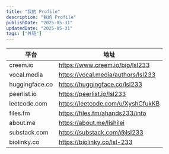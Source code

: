 ```yaml
---
title: "我的 Profile"
description: "我的 Profile"
publishDate: "2025-05-31"
updatedDate: "2025-05-31"
tags: ["外链"]
---
```


| 平台           | 地址                               |
| -------------- | ---------------------------------- |
| creem.io       | https://www.creem.io/bip/lsl233    |
| vocal.media    | https://vocal.media/authors/lsl233 |
| huggingface.co | https://huggingface.co/lsl233      |
| peerlist.io    | https://peerlist.io/lsl233         |
| leetcode.com   | https://leetcode.com/u/XyshCfukKB  |
| files.fm       | https://files.fm/ahands233/info    |
| about.me       | https://about.me/lishilei          |
| substack.com   | https://substack.com/@lsl233       |
| biolinky.co   | https://biolinky.co/lsl-233       |